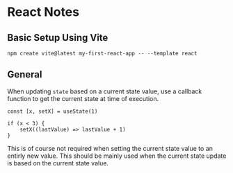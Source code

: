 # React Notes

## Basic Setup Using Vite

    npm create vite@latest my-first-react-app -- --template react

## General

When updating `state` based on a current state value, use a callback function to get the current state at time of execution.

    const [x, setX] = useState(1)

    if (x < 3) {
        setX((lastValue) => lastValue + 1)
    }

This is of course not required when setting the current state value to an entirly new value. This should be mainly used when the current state update is based on the current state value.

